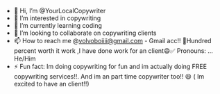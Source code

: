 - 👋 Hi, I’m @YourLocalCopywriter
- 👀 I’m interested in copywriting
- 🌱 I’m currently learning coding
- 💞️ I’m looking to collaborate on copywriting clients
- 📫 How to reach me @volvoboiiii@gmail.com - Gmail acc!!  💯Hundred percent worth it work ,I have done work for an client😄✅  Pronouns: ... He/Him
- ⚡ Fun fact: Im doing copywriting for fun and im actually doing FREE copywriting services!!. And im an part time copywriter too!! 😆 ( Im excited to have an client!!)
<!---
YourLocalCopywriter/YourLocalCopywriter is a ✨ special ✨ repository because its `README.md` (this file) appears on your GitHub profile.
You can click the Preview link to take a look at your changes.
--->
